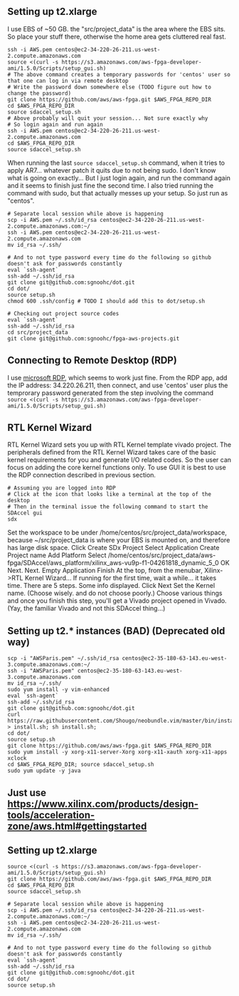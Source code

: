 ## Setting up t2.xlarge

I use EBS of ~50 GB. the "src/project_data" is the area where the EBS sits. So place your stuff there, otherwise the home area gets cluttered real fast.

    ssh -i AWS.pem centos@ec2-34-220-26-211.us-west-2.compute.amazonaws.com
    source <(curl -s https://s3.amazonaws.com/aws-fpga-developer-ami/1.5.0/Scripts/setup_gui.sh)
    # The above command creates a temporary passwords for 'centos' user so that one can log in via remote desktop
    # Write the password down somewhere else (TODO figure out how to change the password)
    git clone https://github.com/aws/aws-fpga.git $AWS_FPGA_REPO_DIR  
    cd $AWS_FPGA_REPO_DIR                                         
    source sdaccel_setup.sh
    # Above probably will quit your session... Not sure exactly why
    # So login again and run again
    ssh -i AWS.pem centos@ec2-34-220-26-211.us-west-2.compute.amazonaws.com
    cd $AWS_FPGA_REPO_DIR                                         
    source sdaccel_setup.sh

When running the last ```source sdaccel_setup.sh``` command, when it tries to apply AR7... whatever patch it quits due to not being sudo.
I don't know what is going on exactly... But I just login again, and run the command again and it seems to finish just fine the second time.
I also tried running the command with sudo, but that actually messes up your setup. So just run as "centos".
    
    # Separate local session while above is happening
    scp -i AWS.pem ~/.ssh/id_rsa centos@ec2-34-220-26-211.us-west-2.compute.amazonaws.com:~/
    ssh -i AWS.pem centos@ec2-34-220-26-211.us-west-2.compute.amazonaws.com
    mv id_rsa ~/.ssh/
    
    # And to not type password every time do the following so github doesn't ask for passwords constantly
    eval `ssh-agent`
    ssh-add ~/.ssh/id_rsa
    git clone git@github.com:sgnoohc/dot.git
    cd dot/
    source setup.sh
    chmod 600 .ssh/config # TODO I should add this to dot/setup.sh
    
    # Checking out project source codes
    eval `ssh-agent`
    ssh-add ~/.ssh/id_rsa
    cd src/project_data
    git clone git@github.com:sgnoohc/fpga-aws-projects.git
    
## Connecting to Remote Desktop (RDP)

I use [microsoft RDP](https://itunes.apple.com/us/app/microsoft-remote-desktop-8/id715768417?mt=12), which seems to work just fine.
From the RDP app, add the IP address: 34.220.26.211, then connect, and use 'centos' user plus the temprorary password generated from the step involving the command ```source <(curl -s https://s3.amazonaws.com/aws-fpga-developer-ami/1.5.0/Scripts/setup_gui.sh)```
    
## RTL Kernel Wizard

RTL Kernel Wizard sets you up with RTL Kernel template vivado project.
The peripherals defined from the RTL Kernel Wizard takes care of the basic kernel requirements for you and generate I/O related codes.
So the user can focus on adding the core kernel functions only.
To use GUI it is best to use the RDP connection described in previous section.

    # Assuming you are logged into RDP
    # Click at the icon that looks like a terminal at the top of the desktop
    # Then in the terminal issue the following command to start the SDAccel gui
    sdx
Set the workspace to be under /home/centos/src/project_data/workspace, because ~/src/project_data is where your EBS is mounted on, and therefore has large disk space.
Click Create SDx Project
Select Application
Create Project name
Add Platform
Select /home/centos/src/project_data/aws-fpga/SDAccel/aws_platform/xilinx_aws-vu9p-f1-04261818_dynamic_5_0
OK
Next. Next.
Empty Application
Finish
At the top, from the menubar, Xilinx->RTL Kernel Wizard...
If running for the first time, wait a while... it takes time.
There are 5 steps.
Some info displayed. Click Next
Set the Kernel name. (Choose wisely. and do not choose poorly.)
Choose various things and once you finish this step, you'll get a Vivado project opened in Vivado. (Yay, the familiar Vivado and not this SDAccel thing...)


## Setting up t2.* instances (BAD) (Deprecated old way)
    scp -i "AWSParis.pem" ~/.ssh/id_rsa centos@ec2-35-180-63-143.eu-west-3.compute.amazonaws.com:~/
    ssh -i "AWSParis.pem" centos@ec2-35-180-63-143.eu-west-3.compute.amazonaws.com
    mv id_rsa ~/.ssh/
    sudo yum install -y vim-enhanced
    eval `ssh-agent`
    ssh-add ~/.ssh/id_rsa
    git clone git@github.com:sgnoohc/dot.git
    curl https://raw.githubusercontent.com/Shougo/neobundle.vim/master/bin/install.sh > install.sh; sh install.sh;
    cd dot/
    source setup.sh
    git clone https://github.com/aws/aws-fpga.git $AWS_FPGA_REPO_DIR
    sudo yum install -y xorg-x11-server-Xorg xorg-x11-xauth xorg-x11-apps xclock
    cd $AWS_FPGA_REPO_DIR; source sdaccel_setup.sh
    sudo yum update -y java
## Just use https://www.xilinx.com/products/design-tools/acceleration-zone/aws.html#gettingstarted

## Setting up t2.xlarge

    source <(curl -s https://s3.amazonaws.com/aws-fpga-developer-ami/1.5.0/Scripts/setup_gui.sh)
    git clone https://github.com/aws/aws-fpga.git $AWS_FPGA_REPO_DIR  
    cd $AWS_FPGA_REPO_DIR                                         
    source sdaccel_setup.sh
    
    # Separate local session while above is happening
    scp -i AWS.pem ~/.ssh/id_rsa centos@ec2-34-220-26-211.us-west-2.compute.amazonaws.com:~/
    ssh -i AWS.pem centos@ec2-34-220-26-211.us-west-2.compute.amazonaws.com
    mv id_rsa ~/.ssh/
    
    # And to not type password every time do the following so github doesn't ask for passwords constantly
    eval `ssh-agent`
    ssh-add ~/.ssh/id_rsa
    git clone git@github.com:sgnoohc/dot.git
    cd dot/
    source setup.sh
    
